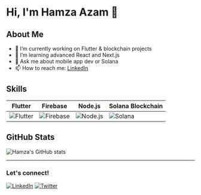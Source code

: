 # Hi, I'm Hamza Azam 👋

## About Me
- 🔭 I’m currently working on Flutter & blockchain projects
- 🌱 I’m learning advanced React and Next.js
- 💬 Ask me about mobile app dev or Solana
- 📫 How to reach me: [LinkedIn](https://linkedin.com/in/hamza39460)

## Skills
| Flutter | Firebase | Node.js | Solana Blockchain |
|---------|----------|---------|-------------------|
| ![Flutter](https://img.shields.io/badge/-Flutter-02569B?style=flat-square&logo=flutter) | ![Firebase](https://img.shields.io/badge/-Firebase-FFCA28?style=flat-square&logo=firebase) | ![Node.js](https://img.shields.io/badge/-Node.js-339933?style=flat-square&logo=node.js) | ![Solana](https://img.shields.io/badge/-Solana-00FFA3?style=flat-square&logo=solana) |

## GitHub Stats
![Hamza's GitHub stats](https://github-readme-stats.vercel.app/api?username=hamzaazam&show_icons=true&theme=radical)

---

### Let's connect!

[![LinkedIn](https://img.shields.io/badge/LinkedIn-0077B5?style=flat-square&logo=linkedin&logoColor=white)](https://linkedin.com/in/hamzaazam) 
[![Twitter](https://img.shields.io/badge/Twitter-1DA1F2?style=flat-square&logo=twitter&logoColor=white)](https://twitter.com/hamzaazam)
